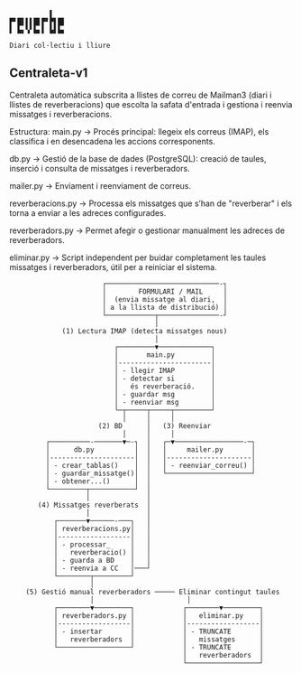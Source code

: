 ```	
    	  ▌   
▛▘█▌▌▌█▌▛▘▛▌█▌
▌ ▙▖▚▘▙▖▌ ▙▌▙▖

Diari col·lectiu i lliure

```	

## Centraleta-v1
Centraleta automàtica subscrita a llistes de correu de Mailman3 (diari i llistes de reverberacions) que escolta la safata d'entrada i gestiona i reenvia missatges i reverberacions.

Estructura:
main.py → Procés principal: llegeix els correus (IMAP), els classifica i en desencadena les accions corresponents.

db.py → Gestió de la base de dades (PostgreSQL): creació de taules, inserció i consulta de missatges i reverberadors.

mailer.py → Enviament i reenviament de correus.

reverberacions.py → Processa els missatges que s’han de "reverberar" i els torna a enviar a les adreces configurades.

reverberadors.py → Permet afegir o gestionar manualment les adreces de reverberadors.

eliminar.py → Script independent per buidar completament les taules missatges i reverberadors, útil per a reiniciar el sistema.

```
                       ┌────────────────────────────-┐
                       │        FORMULARI / MAIL     │
                       │  (envia missatge al diari,  │
                       │ a la llista de distribució) │
                       └────────────┬───────────────-┘
                                    │
             (1) Lectura IMAP (detecta missatges nous)
                                    │
                          ┌─────────▼─────────────┐
                          │       main.py         │
                          │-----------------------│
                          │ - llegir IMAP         │
                          │ - detectar si         │
                          │   és reverberació.    │
                          │ - guardar msg         │
                          │ - reenviar msg        │
                          └─┬─────┬─────┬─────────┘
                            │     │     │
             	      (2) BD      │   (3) Reenviar
                            │     │     │
         ┌──────────-───────▼─-┐  │   ┌─▼─────────────────-─┐
         │      db.py          │  │   │     mailer.py       │
         │---------------------│  │   │---------------------│
 		 │ - crear_tablas()    │  │   │ - reenviar_correu() │
         │ - guardar_missatge()│  │   └─────────────────────┘
         │ - obtener...()      │  │
         └─────────┬───────────┘  │
                   │              │
       (4) Missatges reverberats  │
                   │              │
           ┌───────▼──────-───┐   │
           │ reverberacions.py│   │
           │------------------│   │
           │ - processar_     │   │
           │   reverberacio() │   │
           │ - guarda a BD    │   │
           │ - reenvia a CC   │───┘
           └────────┬─────────┘
                    │
    (5) Gestió manual reverberadors ───── Eliminar contingut taules
                    │			            │	
           ┌────────▼─────────┐            ┌────────▼─────────┐
           │ reverberadors.py │            │   eliminar.py    │
           │------------------│            │------------------│
           │ - insertar       │            │ - TRUNCATE       │
           │   reverberadors  │            │   missatges      │
           └──────────────────┘            │ - TRUNCATE       │
				         				   │   reverberadors  │
       				         			   └──────────────────┘
 
